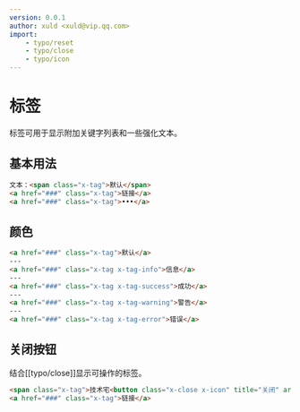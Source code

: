 ```yaml
---
version: 0.0.1
author: xuld <xuld@vip.qq.com>
import:
    - typo/reset
    - typo/close
    - typo/icon
---
```

# 标签
标签可用于显示附加关键字列表和一些强化文本。

## 基本用法
```html demo
文本：<span class="x-tag">默认</span>
<a href="###" class="x-tag">链接</a>
<a href="###" class="x-tag">•••</a>
```

## 颜色
```html demo
<a href="###" class="x-tag">默认</a>
---
<a href="###" class="x-tag x-tag-info">信息</a>
---
<a href="###" class="x-tag x-tag-success">成功</a>
---
<a href="###" class="x-tag x-tag-warning">警告</a>
---
<a href="###" class="x-tag x-tag-error">错误</a>
```

## 关闭按钮
结合[[typo/close]]显示可操作的标签。
```html demo
<span class="x-tag">技术宅<button class="x-close x-icon" title="关闭" aria-label="关闭">✖</button></span>
<a href="###" class="x-tag">链接</a>
```
